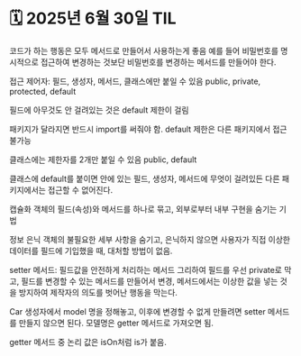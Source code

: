 # 🗓️ 2025년 6월 30일 TIL

코드가 하는 행동은 모두 메서드로 만들어서 사용하는게 좋음
예를 들어 비밀번호를 명시적으로 접근하여 변경하는 것보단
비밀번호를 변경하는 메서드를 만들어야 한다.



접근 제어자: 필드, 생성자, 메서드, 클래스에만 붙일 수 있음
public, private, protected, default

필드에 아무것도 안 걸려있는 것은 default 제한이 걸림

패키지가 달라지면 반드시 import를 써줘야 함.
default 제한은 다른 패키지에서 접근 불가능

클래스에는 제한자를 2개만 붙일 수 있음 public, default

클래스에 default를 붙이면 안에 있는 필드, 생성자, 메서드에 무엇이 걸려있든
다른 패키지에서는 접근할 수 없어진다.


캡슐화
객체의 필드(속성)와 메서드를 하나로 묶고, 외부로부터 내부 구현을 숨기는 기법

정보 은닉
객체의 불필요한 세부 사항을 숨기고,
은닉하지 않으면 사용자가 직접 이상한 데이터를 필드에 기입했을 때,
대처할 방법이 없음.

setter 메서드: 필드값을 안전하게 처리하는 메서드
그리하여 필드를 우선 private로 막고, 필드를 변경할 수 있는 메서드를
만들어서 변경, 메서드에서는 이상한 값을 넣는 것을 방지하여
제작자의 의도를 벗어난 행동을 막는다.

Car 생성자에서 model 명을 정해놓고, 이후에 변경할 수 없게 만들려면
setter 메서드를 만들지 않으면 된다.
모델명은 getter 메서드로 가져오면 됨.

getter 메서드 중 논리 값은 isOn처럼 is가 붙음.

